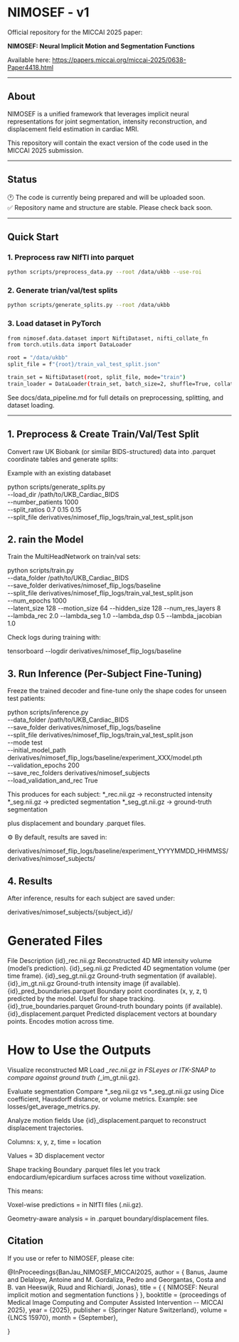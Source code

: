 # NIMOSEF - v1

Official repository for the MICCAI 2025 paper:

**NIMOSEF: Neural Implicit Motion and Segmentation Functions**

Available here: https://papers.miccai.org/miccai-2025/0638-Paper4418.html

---

## About

NIMOSEF is a unified framework that leverages implicit neural representations for joint segmentation, intensity reconstruction, and displacement field estimation in cardiac MRI.

This repository will contain the exact version of the code used in the MICCAI 2025 submission.

---

## Status

🕐 The code is currently being prepared and will be uploaded soon.  
✅ Repository name and structure are stable. Please check back soon.

---

## Quick Start

### 1. Preprocess raw NIfTI into parquet
```bash
python scripts/preprocess_data.py --root /data/ukbb --use-roi
```

### 2. Generate trian/val/test splits
```bash
python scripts/generate_splits.py --root /data/ukbb
```

### 3. Load dataset in PyTorch
```bash
from nimosef.data.dataset import NiftiDataset, nifti_collate_fn
from torch.utils.data import DataLoader

root = "/data/ukbb"
split_file = f"{root}/train_val_test_split.json"

train_set = NiftiDataset(root, split_file, mode="train")
train_loader = DataLoader(train_set, batch_size=2, shuffle=True, collate_fn=nifti_collate_fn)
```

See docs/data_pipeline.md for full details on preprocessing, splitting, and dataset loading.

---

## 1. Preprocess & Create Train/Val/Test Split

Convert raw UK Biobank (or similar BIDS-structured) data into .parquet coordinate tables and generate splits:

Example with an existing databaset

python scripts/generate_splits.py \
  --load_dir /path/to/UKB_Cardiac_BIDS \
  --number_patients 1000 \
  --split_ratios 0.7 0.15 0.15 \
  --split_file derivatives/nimosef_flip_logs/train_val_test_split.json

## 2. rain the Model

Train the MultiHeadNetwork on train/val sets:

python scripts/train.py \
  --data_folder /path/to/UKB_Cardiac_BIDS \
  --save_folder derivatives/nimosef_flip_logs/baseline \
  --split_file derivatives/nimosef_flip_logs/train_val_test_split.json \
  --num_epochs 1000 \
  --latent_size 128 --motion_size 64 --hidden_size 128 --num_res_layers 8 \
  --lambda_rec 2.0 --lambda_seg 1.0 --lambda_dsp 0.5 --lambda_jacobian 1.0

Check logs during training with:

tensorboard --logdir derivatives/nimosef_flip_logs/baseline

## 3. Run Inference (Per-Subject Fine-Tuning)

Freeze the trained decoder and fine-tune only the shape codes for unseen test patients:

python scripts/inference.py \
  --data_folder /path/to/UKB_Cardiac_BIDS \
  --save_folder derivatives/nimosef_flip_logs/baseline \
  --split_file derivatives/nimosef_flip_logs/train_val_test_split.json \
  --mode test \
  --initial_model_path derivatives/nimosef_flip_logs/baseline/experiment_XXX/model.pth \
  --validation_epochs 200 \
  --save_rec_folders derivatives/nimosef_subjects \
  --load_validation_and_rec True

This produces for each subject:
*_rec.nii.gz → reconstructed intensity
*_seg.nii.gz → predicted segmentation
*_seg_gt.nii.gz → ground-truth segmentation

plus displacement and boundary .parquet files.

⚙️ By default, results are saved in:

derivatives/nimosef_flip_logs/baseline/experiment_YYYYMMDD_HHMMSS/
derivatives/nimosef_subjects/

## 4. Results

After inference, results for each subject are saved under:

derivatives/nimosef_subjects/{subject_id}/

# Generated Files
File	Description
{id}_rec.nii.gz	Reconstructed 4D MR intensity volume (model’s prediction).
{id}_seg.nii.gz	Predicted 4D segmentation volume (per time frame).
{id}_seg_gt.nii.gz	Ground-truth segmentation (if available).
{id}_im_gt.nii.gz	Ground-truth intensity image (if available).
{id}_pred_boundaries.parquet	Boundary point coordinates (x, y, z, t) predicted by the model. Useful for shape tracking.
{id}_true_boundaries.parquet	Ground-truth boundary points (if available).
{id}_displacement.parquet	Predicted displacement vectors at boundary points. Encodes motion across time.

# How to Use the Outputs

Visualize reconstructed MR
Load *_rec.nii.gz in FSLeyes or ITK-SNAP to compare against ground truth (*_im_gt.nii.gz).

Evaluate segmentation
Compare *_seg.nii.gz vs *_seg_gt.nii.gz using Dice coefficient, Hausdorff distance, or volume metrics.
Example: see losses/get_average_metrics.py.

Analyze motion fields
Use {id}_displacement.parquet to reconstruct displacement trajectories.

Columns: x, y, z, time = location

Values = 3D displacement vector

Shape tracking
Boundary .parquet files let you track endocardium/epicardium surfaces across time without voxelization.

This means:

Voxel-wise predictions = in NIfTI files (.nii.gz).

Geometry-aware analysis = in .parquet boundary/displacement files.

## Citation

If you use or refer to NIMOSEF, please cite:

@InProceedings{BanJau_NIMOSEF_MICCAI2025,
        author = { Banus, Jaume and Delaloye, Antoine and M. Gordaliza, Pedro and Georgantas, Costa and B. van Heeswijk, Ruud and Richiardi, Jonas},
        title = { { NIMOSEF: Neural implicit motion and segmentation functions } },
        booktitle = {proceedings of Medical Image Computing and Computer Assisted Intervention -- MICCAI 2025},
        year = {2025},
        publisher = {Springer Nature Switzerland},
        volume = {LNCS 15970},
        month = {September},

}